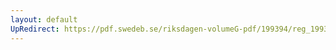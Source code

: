```yaml
---
layout: default
UpRedirect: https://pdf.swedeb.se/riksdagen-volumeG-pdf/199394/reg_199394_KrU/reg_199394_KrU_0019.pdf
---
```

